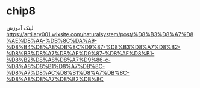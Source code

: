 # chip8
لینک آموزش
https://artilary001.wixsite.com/naturalsystem/post/%D8%B3%D8%A7%D8%AE%D8%AA-%DB%8C%DA%A9-%D8%B4%D8%A8%DB%8C%D9%87-%D8%B3%D8%A7%D8%B2-%D8%B3%D8%A7%D8%AF%D9%87-%D8%AF%D8%B1-%D8%B2%D8%A8%D8%A7%D9%86-c-%D8%A8%D8%B1%D8%A7%DB%8C-%D8%A7%D8%AC%D8%B1%D8%A7%DB%8C-%D8%A8%D8%A7%D8%B2%DB%8C
